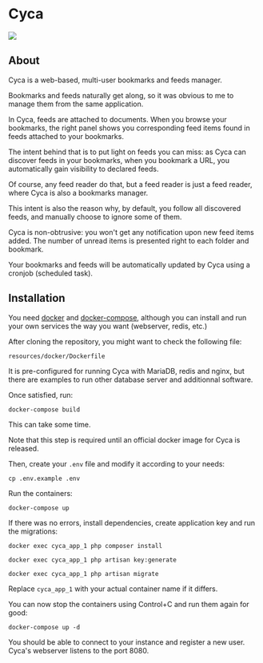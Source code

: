 # Cyca

![](https://static.getcyca.com/getcyca.com/screenshots/cyca-0.2.0.png)

## About

Cyca is a web-based, multi-user bookmarks and feeds manager.

Bookmarks and feeds naturally get along, so it was obvious to me to manage them
from the same application.

In Cyca, feeds are attached to documents. When you browse your bookmarks, the
right panel shows you corresponding feed items found in feeds attached to your
bookmarks.

The intent behind that is to put light on feeds you can miss: as Cyca can
discover feeds in your bookmarks, when you bookmark a URL, you automatically
gain visibility to declared feeds.

Of course, any feed reader do that, but a feed reader is just a feed reader, 
where Cyca is also a bookmarks manager.

This intent is also the reason why, by default, you follow all discovered feeds,
and manually choose to ignore some of them.

Cyca is non-obtrusive: you won't get any notification upon new feed items added.
The number of unread items is presented right to each folder and bookmark.

Your bookmarks and feeds will be automatically updated by Cyca using a cronjob
(scheduled task).

## Installation

You need [docker](https://www.docker.com) and [docker-compose](https://docs.docker.com/compose/),
although you can install and run your own services the way you want (webserver,
redis, etc.)

After cloning the repository, you might want to check the following file:

```resources/docker/Dockerfile```

It is pre-configured for running Cyca with MariaDB, redis and nginx, but there
are examples to run other database server and additionnal software.

Once satisfied, run:

```docker-compose build```

This can take some time.

Note that this step is required until an official docker image for Cyca is 
released.

Then, create your ```.env``` file and modify it according to your needs:

```cp .env.example .env```

Run the containers:

```docker-compose up```

If there was no errors, install dependencies, create application key and run the 
migrations:

```docker exec cyca_app_1 php composer install```

```docker exec cyca_app_1 php artisan key:generate```

```docker exec cyca_app_1 php artisan migrate```

Replace ```cyca_app_1``` with your actual container name if it differs.

You can now stop the containers using Control+C and run them again for good:

```docker-compose up -d```

You should be able to connect to your instance and register a new user. Cyca's
webserver listens to the port 8080.
